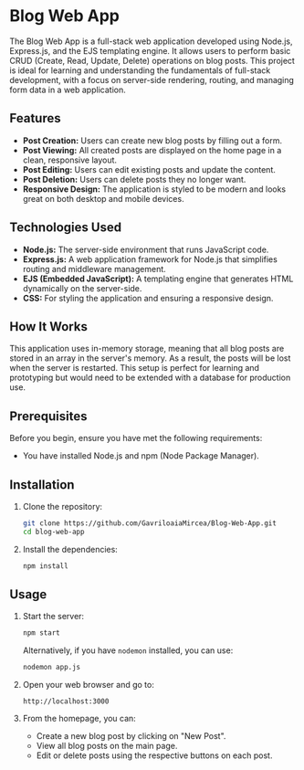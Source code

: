 # Blog Web App

The Blog Web App is a full-stack web application developed using Node.js, Express.js, and the EJS templating engine. It allows users to perform basic CRUD (Create, Read, Update, Delete) operations on blog posts. This project is ideal for learning and understanding the fundamentals of full-stack development, with a focus on server-side rendering, routing, and managing form data in a web application.

## Features

- **Post Creation:** Users can create new blog posts by filling out a form.
- **Post Viewing:** All created posts are displayed on the home page in a clean, responsive layout.
- **Post Editing:** Users can edit existing posts and update the content.
- **Post Deletion:** Users can delete posts they no longer want.
- **Responsive Design:** The application is styled to be modern and looks great on both desktop and mobile devices.

## Technologies Used

- **Node.js:** The server-side environment that runs JavaScript code.
- **Express.js:** A web application framework for Node.js that simplifies routing and middleware management.
- **EJS (Embedded JavaScript):** A templating engine that generates HTML dynamically on the server-side.
- **CSS:** For styling the application and ensuring a responsive design.

## How It Works

This application uses in-memory storage, meaning that all blog posts are stored in an array in the server's memory. As a result, the posts will be lost when the server is restarted. This setup is perfect for learning and prototyping but would need to be extended with a database for production use.

## Prerequisites

Before you begin, ensure you have met the following requirements:

- You have installed Node.js and npm (Node Package Manager).

## Installation

1. Clone the repository:

    ```bash
    git clone https://github.com/GavriloaiaMircea/Blog-Web-App.git
    cd blog-web-app
    ```

2. Install the dependencies:

    ```bash
    npm install
    ```

## Usage

1. Start the server:

    ```bash
    npm start
    ```

    Alternatively, if you have `nodemon` installed, you can use:

    ```bash
    nodemon app.js
    ```

2. Open your web browser and go to:

    ```
    http://localhost:3000
    ```

3. From the homepage, you can:
    - Create a new blog post by clicking on "New Post".
    - View all blog posts on the main page.
    - Edit or delete posts using the respective buttons on each post.
